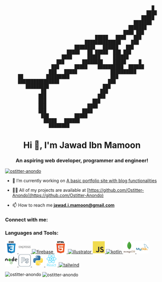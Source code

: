 <pre>          
                                                         █      
                                                       ████     
                                                     █████      
                                                  ███████       
                                                ███████         
                                              ████ ███          
                                   █████   ████   ███           
                               ██████████████    ███            
                           ████████   ██████   ███              
                        █████   ██ █████  ███ ███               
                      ████      █████     ██████                
                    ███       ████████    █████     █           
                  ███      █████    ██████████  ██████          
                 ███   █████             ██████████             
     ██         █████████                ███                    
     ████████████████                   ███                     
        █████████                     ███                       
              ██                     ███                        
             ███                    ███                         
             ███                  ███                           
             ███                ████                            
             ███              ████                              
              ███          █████                                
               █████   ██████                                   
                 ████████  
</pre>
<h1 align="center">Hi 👋, I'm Jawad Ibn Mamoon</h1>
<h3 align="center">An aspiring web developer, programmer and engineer!</h3>

<p align="left"> <a href="https://github.com/ryo-ma/github-profile-trophy"><img src="https://github-profile-trophy.vercel.app/?username=ostitter-anondo" alt="ostitter-anondo" /></a> </p>

- 🔭 I’m currently working on [A basic portfolio site with blog functionalities](https://github.com/Ostitter-Anondo/portfolio-blog-project)

- 👨‍💻 All of my projects are available at [https://github.com/Ostitter-Anondo](https://github.com/Ostitter-Anondo)

- 📫 How to reach me **jawad.i.mamoon@gmail.com**

<h3 align="left">Connect with me:</h3>
<p align="left">
</p>

<h3 align="left">Languages and Tools:</h3>
<p align="left"> <a href="https://www.w3schools.com/css/" target="_blank" rel="noreferrer"> <img src="https://raw.githubusercontent.com/devicons/devicon/master/icons/css3/css3-original-wordmark.svg" alt="css3" width="40" height="40"/> </a> <a href="https://expressjs.com" target="_blank" rel="noreferrer"> <img src="https://raw.githubusercontent.com/devicons/devicon/master/icons/express/express-original-wordmark.svg" alt="express" width="40" height="40"/> </a> <a href="https://firebase.google.com/" target="_blank" rel="noreferrer"> <img src="https://www.vectorlogo.zone/logos/firebase/firebase-icon.svg" alt="firebase" width="40" height="40"/> </a> <a href="https://www.w3.org/html/" target="_blank" rel="noreferrer"> <img src="https://raw.githubusercontent.com/devicons/devicon/master/icons/html5/html5-original-wordmark.svg" alt="html5" width="40" height="40"/> </a> <a href="https://www.adobe.com/in/products/illustrator.html" target="_blank" rel="noreferrer"> <img src="https://www.vectorlogo.zone/logos/adobe_illustrator/adobe_illustrator-icon.svg" alt="illustrator" width="40" height="40"/> </a> <a href="https://developer.mozilla.org/en-US/docs/Web/JavaScript" target="_blank" rel="noreferrer"> <img src="https://raw.githubusercontent.com/devicons/devicon/master/icons/javascript/javascript-original.svg" alt="javascript" width="40" height="40"/> </a> <a href="https://kotlinlang.org" target="_blank" rel="noreferrer"> <img src="https://www.vectorlogo.zone/logos/kotlinlang/kotlinlang-icon.svg" alt="kotlin" width="40" height="40"/> </a> <a href="https://www.mongodb.com/" target="_blank" rel="noreferrer"> <img src="https://raw.githubusercontent.com/devicons/devicon/master/icons/mongodb/mongodb-original-wordmark.svg" alt="mongodb" width="40" height="40"/> </a> <a href="https://www.mysql.com/" target="_blank" rel="noreferrer"> <img src="https://raw.githubusercontent.com/devicons/devicon/master/icons/mysql/mysql-original-wordmark.svg" alt="mysql" width="40" height="40"/> </a> <a href="https://nodejs.org" target="_blank" rel="noreferrer"> <img src="https://raw.githubusercontent.com/devicons/devicon/master/icons/nodejs/nodejs-original-wordmark.svg" alt="nodejs" width="40" height="40"/> </a> <a href="https://www.photoshop.com/en" target="_blank" rel="noreferrer"> <img src="https://raw.githubusercontent.com/devicons/devicon/master/icons/photoshop/photoshop-line.svg" alt="photoshop" width="40" height="40"/> </a> <a href="https://www.python.org" target="_blank" rel="noreferrer"> <img src="https://raw.githubusercontent.com/devicons/devicon/master/icons/python/python-original.svg" alt="python" width="40" height="40"/> </a> <a href="https://reactjs.org/" target="_blank" rel="noreferrer"> <img src="https://raw.githubusercontent.com/devicons/devicon/master/icons/react/react-original-wordmark.svg" alt="react" width="40" height="40"/> </a> <a href="https://tailwindcss.com/" target="_blank" rel="noreferrer"> <img src="https://www.vectorlogo.zone/logos/tailwindcss/tailwindcss-icon.svg" alt="tailwind" width="40" height="40"/> </a> </p>

<p><img align="left" src="https://github-readme-stats.vercel.app/api/top-langs?username=ostitter-anondo&show_icons=true&locale=en&layout=compact" alt="ostitter-anondo" /></p>

<p>&nbsp;<img align="center" src="https://github-readme-stats.vercel.app/api?username=ostitter-anondo&show_icons=true&locale=en" alt="ostitter-anondo" /></p>

